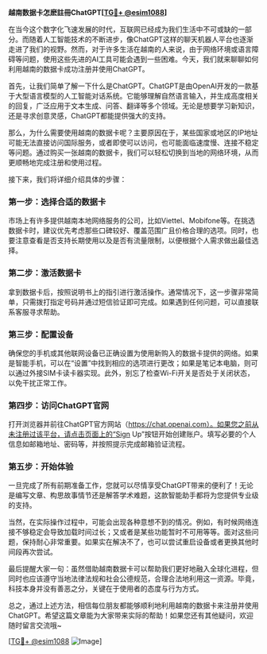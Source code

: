 **越南数据卡怎麽註冊ChatGPT[[TG💪+ @esim1088](https://t.me/s/esim1088)]**

在当今这个数字化飞速发展的时代，互联网已经成为我们生活中不可或缺的一部分。而随着人工智能技术的不断进步，像ChatGPT这样的聊天机器人平台也逐渐走进了我们的视野。然而，对于许多生活在越南的人来说，由于网络环境或语言障碍等问题，使用这些先进的AI工具可能会遇到一些困难。今天，我们就来聊聊如何利用越南的数据卡成功注册并使用ChatGPT。

首先，让我们简单了解一下什么是ChatGPT。ChatGPT是由OpenAI开发的一款基于大型语言模型的人工智能对话系统。它能够理解自然语言输入，并生成高度相关的回复，广泛应用于文本生成、问答、翻译等多个领域。无论是想要学习新知识，还是寻求创意灵感，ChatGPT都能提供强大的支持。

那么，为什么需要使用越南的数据卡呢？主要原因在于，某些国家或地区的IP地址可能无法直接访问国际服务，或者即使可以访问，也可能面临速度慢、连接不稳定等问题。通过购买一张越南的数据卡，我们可以轻松切换到当地的网络环境，从而更顺畅地完成注册和使用过程。

接下来，我们将详细介绍具体的步骤：

### 第一步：选择合适的数据卡

市场上有许多提供越南本地网络服务的公司，比如Viettel、Mobifone等。在挑选数据卡时，建议优先考虑那些口碑较好、覆盖范围广且价格合理的选项。同时，也要注意查看是否支持长期使用以及是否有流量限制，以便根据个人需求做出最佳选择。

### 第二步：激活数据卡

拿到数据卡后，按照说明书上的指引进行激活操作。通常情况下，这一步骤非常简单，只需拨打指定号码并通过短信验证即可完成。如果遇到任何问题，可以直接联系客服寻求帮助。

### 第三步：配置设备

确保您的手机或其他联网设备已正确设置为使用新购入的数据卡提供的网络。如果是智能手机，可以在“设置”中找到相应的选项进行更改；如果是笔记本电脑，则可以通过外接SIM卡读卡器实现。此外，别忘了检查Wi-Fi开关是否处于关闭状态，以免干扰正常工作。

### 第四步：访问ChatGPT官网

打开浏览器并前往ChatGPT官方网站（https://chat.openai.com）。如果您之前从未注册过该平台，请点击页面上的“Sign Up”按钮开始创建账户。填写必要的个人信息如邮箱地址、密码等，并按照提示完成邮箱验证流程。

### 第五步：开始体验

一旦完成了所有前期准备工作，您就可以尽情享受ChatGPT带来的便利了！无论是编写文章、构思故事情节还是解答学术难题，这款智能助手都将为您提供专业级的支持。

当然，在实际操作过程中，可能会出现各种意想不到的情况。例如，有时候网络连接不够稳定会导致加载时间过长；又或者是某些功能暂时不可用等等。面对这些问题，保持耐心非常重要。如果实在解决不了，也可以尝试重启设备或者更换其他时间段再次尝试。

最后提醒大家一句：虽然借助越南数据卡可以帮助我们更好地融入全球化进程，但同时也应该遵守当地法律法规和社会公德规范，合理合法地利用这一资源。毕竟，科技本身并没有善恶之分，关键在于使用者的态度与行为方式。

总之，通过上述方法，相信每位朋友都能够顺利地利用越南的数据卡来注册并使用ChatGPT。希望这篇文章能为大家带来实际的帮助！如果您还有其他疑问，欢迎随时留言交流哦~

[[TG💪+ @esim1088](https://t.me/s/esim1088) ![Image](https://i.postimg.cc/4NQfJmqS/Snipaste-2025-05-13-00-14-12.png)]